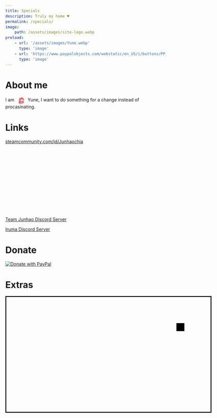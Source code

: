 ```yaml
---
title: Specials
description: Truly my home ♥
permalink: /specials/
image:
    path: /assets/images/site-logo.webp
preload:
    - url: '/assets/images/Yune.webp'
      type: 'image'
    - url: 'https://www.paypalobjects.com/webstatic/en_US/i/buttons/PP_logo_h_200x51.png'
      type: 'image'
---
```


# About me

<span>I am</span>
<img src="/assets/images/Yune.webp" alt="Profile Picture of Yune" width="24" height="24" style="border-radius: 50%;margin: 0 5px;vertical-align:middle;">
<span>Yune, I want to do something for a change instead of procasinating.</span>

# Links

<div>
  <div><a href="https://steamcommunity.com/id/Junhaochia">steamcommunity.com/id/Junhaochia</a></div>
  <iframe title="Steam Miniprofile of Yune" id="iframe-smp" loading="lazy" scrolling="no" width="328px" height="210px" style="border: 0px;"></iframe>
  <script id="steam-smp" type="application/javascript">{
    fetch('http://www.whateverorigin.org/get?url=http://steamcommunity.com/miniprofile/192010363')
    .then((res) => res.json()).then((res) => {
      const smp = document.getElementById('iframe-smp');
      smp.srcdoc = res.content;
      window.addEventListener("message", function (e) { if (typeof(e.data) === "string" && e.data.includes(smp.src)) smp.height = e.data.slice(0, 5); });
    });
    }
  </script>
</div>

[Team Junhao Discord Server](https://discord.gg/9QeEzAq)

[Iruma Discord Server](https://discord.gg/M79cK6g)

# Donate

[![Donate with PayPal](https://www.paypalobjects.com/webstatic/en_US/i/buttons/PP_logo_h_200x51.png 'Paypal Logo')](https://paypal.me/Junhaochia)

# Extras

<marquee
  direction="down"
  width="640"
  height="360"
  scrollamount="4"
  behavior="alternate"
  style="border:solid">
<marquee scrollamount="4" behavior="alternate"><div style="width: 25px;height: 25px;background: black;"/></marquee>
</marquee>
